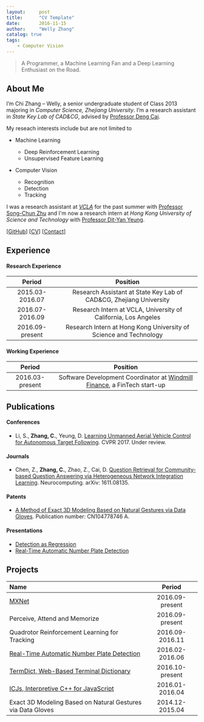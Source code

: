 ```yaml
---
layout:     post
title:      "CV Template"
date:       2016-11-15
author:     "Welly Zhang"
catalog: true
tags: 
    - Computer Vision
---
```


> A Programmer, a Machine Learning Fan and a Deep Learning Enthusiast on the Road.

## About Me

I’m Chi Zhang – Welly, a senior undergraduate student of Class 2013 majoring in *Computer Science, Zhejiang University*. I’m a research assistant in *State Key Lab of CAD&CG*, advised by [Professor Deng Cai](http://www.cad.zju.edu.cn/home/dengcai/).

My reseach interests include but are not limited to

* Machine Learning
  * Deep Reinforcement Learning
  * Unsupervised Feature Learning

* Computer Vision
  * Recognition
  * Detection
  * Tracking

I was a research assistant at [*VCLA*](http://vcla.stat.ucla.edu/) for the past summer with [Professor Song-Chun Zhu](http://www.stat.ucla.edu/~sczhu/) and I'm now a research intern at *Hong Kong University of Science and Technology* with [Professor Dit-Yan Yeung](https://home.cse.ust.hk/~dyyeung/www/Home.html).

\[[GitHub](https://github.com/WellyZhang)\] \[[CV](/attach/CV_eng_blog.pdf)\] \[[Contact](mailto:wellyzhangc@gmail.com)\]

## Experience

#### Research Experience

| Period | Position |
|:---:|:---:|
| 2015.03-2016.07 | Research Assistant at State Key Lab of CAD&CG, Zhejiang University |
| 2016.07-2016.09 | Research Intern at VCLA, University of California, Los Angeles |
| 2016.09-present | Research Intern at Hong Kong University of Science and Technology |

#### Working Experience

| Period | Position |
|:---:|:---:|
| 2016.03-present | Software Development Coordinator at [Windmill Finance](www.fengchelicai.com), a FinTech start-up |

## Publications

#### Conferences

* Li, S., **Zhang, C.**, Yeung, D. [Learning Unmanned Aerial Vehicle Control for Autonomous Target Following](/attach/CVPR_17.pdf). CVPR 2017. Under review.

#### Journals

* Chen, Z., **Zhang, C.**, Zhao, Z., Cai, D. [Question Retrieval for Community-based Question Answering via Heterogeneous Network Integration Learning](https://arxiv.org/abs/1611.08135). Neurocomputing. arXiv: 1611.08135.

#### Patents

* [A Method of Exact 3D Modeling Based on Natural Gestures via Data Gloves](https://www.google.com/patents/CN104778746A?cl=zh). Publication number: CN104778746 A.

#### Presentations

* [Detection as Regression](/attach/Detection_as_Regression.pdf)
* [Real-Time Automatic Number Plate Detection](/attach/Post-ANPR.pdf)

## Projects

| Name | Period |
|:---|:---:|
| [MXNet](http://mxnet.io) | 2016.09-present |
| Perceive, Attend and Memorize | 2016.09-present |
| Quadrotor Reinforcement Learning for Tracking | 2016.09-2016.11 |
| [Real-Time Automatic Number Plate Detection](https://github.com/WellyZhang/Darknet) | 2016.02-2016.06 |
| [TermDict, Web-Based Terminal Dictionary](https://github.com/WellyZhang/termdict) | 2016.10-present |
| [ICJs, Interpretive C++ for JavaScript](https://github.com/WellyZhang/ICJs) | 2016.01-2016.04 |
| Exact 3D Modeling Based on Natural Gestures via Data Gloves | 2014.12-2015.04 |

##